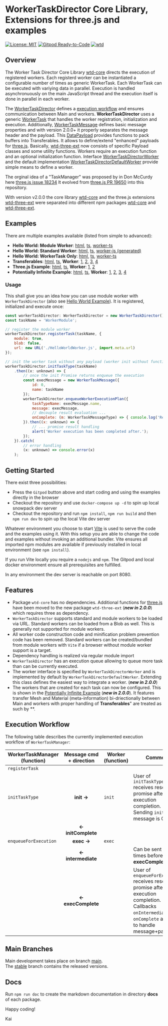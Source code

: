 # WorkerTaskDirector Core Library, Extensions for three.js and examples

[![License: MIT](https://img.shields.io/badge/License-MIT-yellow.svg)](https://github.com/kaisalmen/three-wtm/blob/main/LICENSE)
[![Gitpod Ready-to-Code](https://img.shields.io/badge/Gitpod-ready--to--code-blue?logo=gitpod)](https://gitpod.io/#https://github.com/kaisalmen/three-wtm)
[![wtd](https://github.com/kaisalmen/wtd/actions/workflows/actions.yml/badge.svg)](https://github.com/kaisalmen/wtd/actions/workflows/actions.yml)

## Overview

The Worker Task Director Core Library [wtd-core](./packages/wtd-core) directs the execution of registered workers. Each registerd worker can be instantiated a configurable number of times as generic WorkerTask. Each WorkerTask can be executed with variying data in parallel. Execution is handled asynchronuously on the main JavaScript thread and the execution itself is done in parallel in each worker.

The [WorkerTaskDirector](./packages/wtd-core/src/WorkerTaskDirector.ts) defines a [execution workflow](#execution-workflow) and ensures communication between Main and workers. **WorkerTaskDirector** uses a generic [WorkerTask](./packages/wtd-core/src/WorkerTask.ts) that handles the worker registration, initialization and execution. Additionally, [WorkerTaskMessage](./packages/wtd-core/src/WorkerTaskMessage.ts) defines basic message properties and with version 2.0.0+ it properly separates the message header and the payload. This [DataPayload](./packages/wtd-core/src/DataPayload.ts) provides functions to pack buffers into Transferables. It allows to define/extend "enhanced" payloads for [three.js](https://github.com/mrdoob/three.js). Basically, [wtd-three-ext](./packages/wtd-three-ext) now consists of specific Payload classes and some utility functions. Workers require an execution function and an optional initialization function. Interface [WorkerTaskDirectorWorker](./packages/wtd-core/src/WorkerTaskDirector.ts#L196) and the default implementation [WorkerTaskDirectorDefaultWorker](./packages/wtd-core/src/WorkerTaskDirector.ts#L206) provide simple means to define a worker.

The orginal idea of a "TaskManager" was proposed by in Don McCurdy here [three.js issue 18234](https://github.com/mrdoob/three.js/issues/18234) It evolved from [three.js PR 19650](https://github.com/mrdoob/three.js/pull/19650) into this repository.

With version v2.0.0 the core library [wtd-core](./packages/wtd-core) and the three.js extensions [wtd-three-ext](./packages/wtd-three-ext) were separated into different npm packages [wtd-core](https://www.npmjs.com/package/wtd-core) and [wtd-three-ext](https://www.npmjs.com/package/wtd-three-ext).

## Examples

There are multiple examples available (listed from simple to advanced):

- **Hello World: Module Worker**: [html](./packages/examples/helloWorld.html), [ts](./packages/examples/src/helloWorld/helloWorld.ts), [worker-ts](./packages/examples/src/worker/HelloWorldWorker.ts)
- **Hello World: Standard Worker**: [html](./packages/examples/helloWorldStandard.html), [ts](./packages/examples/src/helloWorld/helloWorldStandard.ts), [worker-js (generated)](./packages/examples/src/worker/generated/HelloWorldWorker-iife.js)
- **Hello World: WorkerTask Only**: [html](./packages/examples/helloWorldWorkerTask.html), [ts](./packages/examples/src/helloWorld/helloWorldWorkerTask.ts), [worker-ts](./packages/examples/src/worker/HelloWorldWorker.ts)
- **Transferables**: [html](./packages/examples/transferables.html), [ts](./packages/examples/src/transferables/TransferablesTestbed.ts), **Worker**: [1](./packages/examples/src/worker/TransferableWorkerTest1.ts), [2](./packages/examples/src/worker/TransferableWorkerTest2.ts), [3](./packages/examples/src/worker/TransferableWorkerTest3.ts), [4](./packages/examples/src/worker/TransferableWorkerTest4.ts)
- **Three.js Example**: [html](./packages/examples/threejs.html), [ts](./packages/examples/src/threejs/Threejs.ts), **Worker**: [1](./packages/examples/src/worker/HelloWorldThreeWorker.ts), [2](./packages/examples/src/worker/OBJLoaderWorker.ts)
- **Potentially Infinite Example**: [html](./packages/examples/potentially_infinite.html), [ts](./packages/examples/src/infinite/PotentiallyInfiniteExample.ts), **Worker**: [1](./packages/examples/src/worker/InfiniteWorkerExternalGeometry.ts), [2](./packages/examples/src/worker/InfiniteWorkerInternalGeometry.ts), [3](https://github.com/kaisalmen/WWOBJLoader/blob/main/packages/objloader2/src/worker/OBJLoader2Worker.js), [4](./packages/examples/src/infinite/PotentiallyInfiniteExample.ts#L598-L638)

### Usage

This shall give you an idea how you can use module worker with `WorkerTaskDirector` (also see [Hello World Example](./packages/examples/src/helloWorld/helloworld.ts)). It is registered, initialized and execute once:

```javascript
const workerTaskDirector: WorkerTaskDirector = new WorkerTaskDirector();
const taskName = 'WorkerModule';

// register the module worker
workerTaskDirector.registerTask(taskName, {
    module: true,
    blob: false,
    url: new URL('./HelloWorldWorker.js', import.meta.url)
});

// init the worker task without any payload (worker init without function invocation on worker)
workerTaskDirector.initTaskType(taskName)
    .then((x: unknown) => {
        // once the init Promise returns enqueue the execution
        const execMessage = new WorkerTaskMessage({
            id: 0,
            name: taskName
        });
        workerTaskDirector.enqueueWorkerExecutionPlan({
            taskTypeName: execMessage.name,
            message: execMessage,
            // decouple result evaluation ...
            onComplete: (m: WorkerTaskMessageType) => { console.log('Received final command: ' + m.cmd); }
        }).then((x: unknown) => {
            // ... promise result handling
            alert('Worker execution has been completed after.');
        });
    }).catch(
        // error handling
        (x: unknown) => console.error(x)
    );
```

## Getting Started

There exist three possibilities:

- Press the `Gitpod` button above and start coding and using the examples directly in the browser
- Checkout the repository and use `docker-compose up -d` to spin up local snowpack dev server
- Checkout the repository and run `npm install`, `npm run build` and then `npm run dev` to spin up the local Vite dev server

Whatever environment you choose to start [Vite](https://vitejs.dev/) is used to serve the code and the examples using it. With this setup you are able to change the code and examples without invoking an additional bundler. Vite ensures all imported npm modules are available if previously installed in local environment (see `npm install`).

If you run Vite locally you require a `nodejs` and `npm`. The Gitpod and local docker environment ensure all prerequisites are fulfilled.

In any environment the dev server is reachable on port 8080.

## Features

- Package `wtd-core` has no dependencies. Additional functions for [three.js](https://threejs.org/) have been moved to the new package `wtd-three-ext` (***new in 2.0.0***) which requires three as dependency.
- `WorkerTaskDirector` supports standard and module workers to be loaded via URL. Standard workers can be loaded from a Blob as well. This is generally not supported for module workers.
- All worker code construction code and minification problem prevention code has been removed. Standard workers can be created/bundled from module workers with `Vite` if a browser without module worker support is a target.
- Dependency handling is realized via regular module import
- `WorkerTaskDirector` has an execution queue allowing to queue more task than can be currently executed.
- The worker interface is specified by `WorkerTaskDirectorWorker` and is implemented by default by `WorkerTaskDirectorDefaultWorker`. Extending this class defines the easiest way to integrate a worker. (***new in 2.0.0***)
- The workers that are created for each task can now be configured. This is shown in the [Potentially Infinite Example](./packages/examples/src/infinite/PotentiallyInfiniteExample.ts) (***new in 2.0.0***). It features transfer Mesh and Material (meta-information) bi-driectionally between Main and workers with proper handling of **Transferables**" are treated as such by **.

## Execution Workflow

The following table describes the currently implemented execution workflow of `WorkerTaskManager`:

| WorkerTaskManager (function)  | Message cmd + direction   | Worker (function) | Comment
| ---                           | :---:                     | ---               | ---
| `registerTask`                |                           |                   |
| `initTaskType`                | **init ->**               | `init`            | User of `initTaskType` receives resolved promise after execution completion.<br>Sending `init` message is Optional
|                               | **<- initComplete**       |                   |
| `enqueueForExecution`         | **exec ->**               | `exec`            |
|                               | **<- intermediate**       |                   | Can be sent 0 to n times before **execComplete**
|                               | **<- execComplete**       |                   | User of `enqueueForExecution` receives resolved promise after execution completion.<br>Callbacks `onIntermediate` and `onComplete` are used to handle message+payload.

## Main Branches

Main development takes place on branch [main](https://github.com/kaisalmen/three-wtm/tree/main).<br>
The [stable](https://github.com/kaisalmen/three-wtm/tree/stable) branch contains the released versions.

## Docs

Run `npm run doc` to create the markdown documentation in directory **docs** of each package.

Happy coding!

Kai
